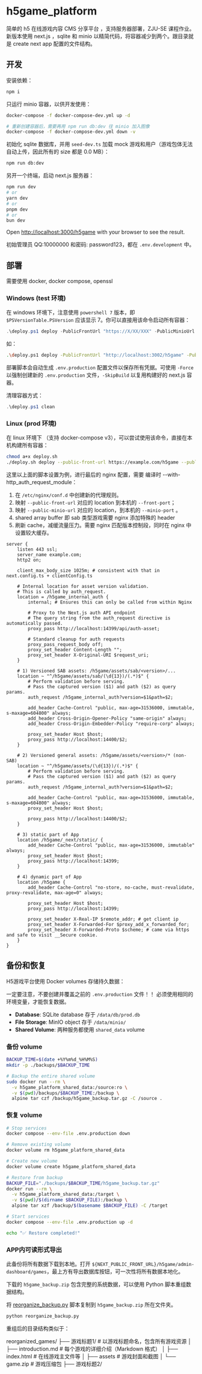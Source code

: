 # h5game_platform

简单的 h5 在线游戏内容 CMS 分享平台 ，支持服务器部署，ZJU-SE 课程作业。新版本使用 next.js ，sqlite 和 minio 以精简代码，将容器减少到两个。跟目录就是 create next app 配置的文件结构。

## 开发

安装依赖：

```bash
npm i
```

只运行 minio 容器，以供开发使用：

```bash
docker-compose -f docker-compose-dev.yml up -d

# 重新创建容器后，需要再用 npm run db:dev 往 minio 加入图像
docker-compose -f docker-compose-dev.yml down -v
```

初始化 sqlite 数据库，并用 `seed-dev.ts` 加载 mock 游戏和用户（游戏包体无法自动上传，因此所有的 size 都是 0.0 MB）：

```bash
npm run db:dev
```

另开一个终端，启动 next.js 服务器：

```bash
npm run dev
# or
yarn dev
# or
pnpm dev
# or
bun dev
```

Open [http://localhost:3000/h5game](http://localhost:3000/h5game) with your browser to see the result.

初始管理员 QQ:10000000 和密码: password123，都在 `.env.development` 中。

## 部署

需要使用 docker, docker compose, openssl

### Windows (test 环境)

在 windows 环境下，注意使用 `powershell 7` 版本，即 `$PSVersionTable.PSVersion` 应该显示 7。你可以直接用该命令启动所有容器：

```powershell
.\deploy.ps1 deploy -PublicFrontUrl "https://X/XX/XXX" -PublicMinioUrl "https://X/XX/XXX/assets" -AdminName "XXX"
```

如：

```bash
.\deploy.ps1 deploy -PublicFrontUrl "http://localhost:3002/h5game" -PublicMinioURL "http://localhost:9000" -AdminName "first_admin" -FrontPort 3002 -MinioPort 9000 -MinioConsolePort 9001
```

部署脚本会自动生成 `.env.production` 配置文件以保存所有凭据。可使用 `-Force` 以强制创建新的 `.env.production` 文件，`-SkipBuild` 以复用构建好的 next.js 容器。

清理容器方式：

```powershell
.\deploy.ps1 clean
```

### Linux (prod 环境)

在 linux 环境下 （支持 docker-compose v3），可以尝试使用该命令，直接在本机构建所有容器：

```bash
chmod a+x deploy.sh
./deploy.sh deploy --public-front-url https://example.com/h5game --public-minio-url https://example.com/h5game/assets --admin-name first_admin --front-port 14399 --minio-port 14400 --minio-console-port 14401
```

这里以上面的脚本设置为例，进行最后的 nginx 配置，需要 编译时 --with-http_auth_request_module：
1. 在 `/etc/nginx/conf.d` 中创建新的代理规则。 
2. 映射 `--public-front-url` 对应的 location 到本机的 `--front-port`；
3. 映射 `--public-minio-url` 对应的 location，到本机的 `--minio-port` 。
4. shared array buffer 即 sab 类型游戏需要 nginx 添加特殊的 header
5. 刷新 cache，减缓流量压力。需要 nginx 匹配版本控制段，同时在 nginx 中设置较大缓存。

```nginx
server {
    listen 443 ssl;
    server_name example.com;
    http2 on;
    
    client_max_body_size 1025m; # consistent with that in next.config.ts + clientConfig.ts

    # Internal location for asset version validation.
    # This is called by auth_request.
    location = /h5game_internal_auth {
        internal; # Ensures this can only be called from within Nginx
        
        # Proxy to the Next.js auth API endpoint
        # The query string from the auth_request directive is automatically passed.
        proxy_pass http://localhost:14399/api/auth-asset;
        
        # Standard cleanup for auth requests
        proxy_pass_request_body off;
        proxy_set_header Content-Length "";
        proxy_set_header X-Original-URI $request_uri;
    }

    # 1) Versioned SAB assets: /h5game/assets/sab/<version>/...
    location ~ "^/h5game/assets/sab/(\d{13})/(.*)$" {
        # Perform validation before serving.
        # Pass the captured version ($1) and path ($2) as query params.
        auth_request /h5game_internal_auth?version=$1&path=$2;

        add_header Cache-Control "public, max-age=31536000, immutable, s-maxage=604800" always;
        add_header Cross-Origin-Opener-Policy "same-origin" always;
        add_header Cross-Origin-Embedder-Policy "require-corp" always;

        proxy_set_header Host $host;
        proxy_pass http://localhost:14400/$2;
    }

    # 2) Versioned general assets: /h5game/assets/<version>/* (non-SAB)
    location ~ "^/h5game/assets/(\d{13})/(.*)$" {
        # Perform validation before serving.
        # Pass the captured version ($1) and path ($2) as query params.
        auth_request /h5game_internal_auth?version=$1&path=$2;

        add_header Cache-Control "public, max-age=31536000, immutable, s-maxage=604800" always;
        proxy_set_header Host $host;
        
        proxy_pass http://localhost:14400/$2;
    }

    # 3) static part of App
    location /h5game/_next/static/ {
        add_header Cache-Control "public, max-age=31536000, immutable" always;
        proxy_set_header Host $host;
        proxy_pass http://localhost:14399;
    }

    # 4) dynamic part of App
    location /h5game {
        add_header Cache-Control "no-store, no-cache, must-revalidate, proxy-revalidate, max-age=0" always;

        proxy_set_header Host $host;
        proxy_pass http://localhost:14399;

        proxy_set_header X-Real-IP $remote_addr; # get client ip
        proxy_set_header X-Forwarded-For $proxy_add_x_forwarded_for;
        proxy_set_header X-Forwarded-Proto $scheme; # came via https and safe to visit __Secure cookie.
    }
}
```

## 备份和恢复

H5游戏平台使用 Docker volumes 存储持久数据：

一定要注意，不要创建并覆盖之前的 `.env.production` 文件！！ 必须使用相同的环境变量，才能恢复数据。

- **Database**: SQLite database 存于 `/data/db/prod.db`
- **File Storage**: MinIO object 存于 `/data/minio/`
- **Shared Volume**: 两种服务都使用 `shared_data` volume

### 备份 volume

```bash
BACKUP_TIME=$(date +%Y%m%d_%H%M%S)
mkdir -p ./backups/$BACKUP_TIME

# Backup the entire shared volume
sudo docker run --rm \
  -v h5game_platform_shared_data:/source:ro \
  -v $(pwd)/backups/$BACKUP_TIME:/backup \
  alpine tar czf /backup/h5game_backup.tar.gz -C /source .
```

### 恢复 volume

```bash
# Stop services
docker compose --env-file .env.production down

# Remove existing volume
docker volume rm h5game_platform_shared_data

# Create new volume
docker volume create h5game_platform_shared_data

# Restore from backup
BACKUP_FILE="./backups/$BACKUP_TIME/h5game_backup.tar.gz"
docker run --rm \
  -v h5game_platform_shared_data:/target \
  -v $(pwd)/$(dirname $BACKUP_FILE):/backup \
  alpine tar xzf /backup/$(basename $BACKUP_FILE) -C /target

# Start services
docker compose --env-file .env.production up -d

echo "✅ Restore completed!"
```

### APP内可读形式导出

此备份将所有数据下载到本地。打开 `${NEXT_PUBLIC_FRONT_URL}/h5game/admin-dashboard/games`，最上方有导出数据库按钮，可一次性将所有数据本地化。

下载的 `h5game_backup.zip` 包含完整的系统数据，可以使用 Python 脚本重组数据结构。

将 [reorganize_backup.py](/reorganize_backup.py) 脚本复制到 `h5game_backup.zip` 所在文件夹。

```bash
python reorganize_backup.py
```

重组后的目录结构类似于：

reorganized_games/
├── 游戏标题1/              # 以游戏标题命名，包含所有游戏资源
│   ├── introduction.md    # 每个游戏的详细介绍（Markdown 格式）
│   ├── index.html         # 在线游戏主文件等
│   ├── assets             # 游戏封面和截图
│   └── game.zip           # 游戏压缩包
├── 游戏标题2/
